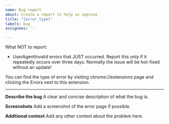 ```yaml
---
name: Bug report
about: Create a report to help us improve
title: "[error_type]"
labels: bug
assignees: ''

---
```


What NOT to report:
- UserAgentInvalid errors that JUST occurred. Report this only if it repeatedly occurs over three days. Normally the issue will be hot-fixed without an update!

You can find the type of error by visiting chrome://extensions page and clicking the Errors next to this extension.

---------------------------------------------------------

**Describe the bug**
A clear and concise description of what the bug is.

**Screenshots**
Add a screenshot of the error page if possible.

**Additional context**
Add any other context about the problem here.

